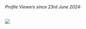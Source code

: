 <h6>Profile Viewers since 23rd June 2024: </h6>

![](https://komarev.com/ghpvc/?username=AkshatPandey2006)
